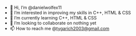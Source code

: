 - 👋 Hi, I’m @danielwolfex11
- 👀 I’m interested in improving my skills in C++, HTML & CSS
- 🌱 I’m currently learning C++, HTML & CSS
- 💞️ I’m looking to collaborate on nothing yet 
- 📫 How to reach me @tygarich2003@gmail.com

<!---
danielwolfex11/danielwolfex11 is a ✨ special ✨ repository because its `README.md` (this file) appears on your GitHub profile.
You can click the Preview link to take a look at your changes.
--->

